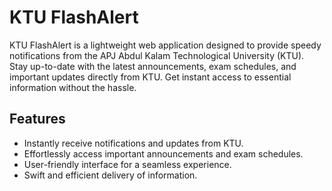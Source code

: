 # KTU FlashAlert

KTU FlashAlert is a lightweight web application designed to provide speedy notifications from the APJ Abdul Kalam Technological University (KTU). Stay up-to-date with the latest announcements, exam schedules, and important updates directly from KTU. Get instant access to essential information without the hassle.

## Features

- Instantly receive notifications and updates from KTU.
- Effortlessly access important announcements and exam schedules.
- User-friendly interface for a seamless experience.
- Swift and efficient delivery of information.



